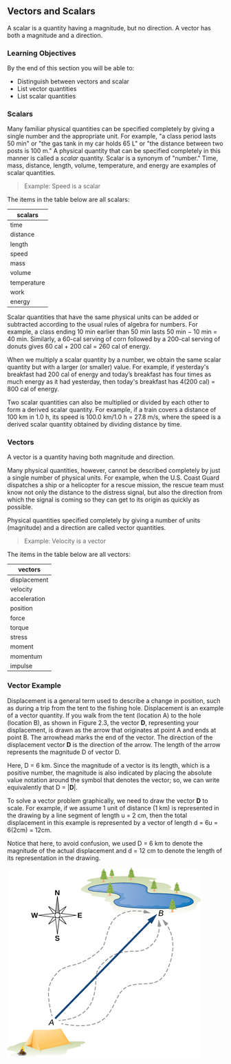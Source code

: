 ## Vectors and Scalars

A scalar is a quantity having a magnitude, but no direction. A vector has both a magnitude and a direction.

### Learning Objectives

By the end of this section you will be able to:

 * Distinguish between vectors and scalar
 * List vector quantities
 * List scalar quantities

### Scalars

Many familiar physical quantities can be specified completely by giving a single number and the appropriate unit. For example, "a class period lasts 50 min" or "the gas tank in my car holds 65 L" or "the distance between two posts is 100 m." A physical quantity that can be specified completely in this manner is called a _scalar_ quantity. Scalar is a synonym of "number." Time, mass, distance, length, volume, temperature, and energy are examples of scalar quantities.

 > Example: Speed is a scalar

The items in the table below are all scalars:

| scalars |
| --- |
| time |
| distance |
| length |
| speed |
| mass |
| volume |
| temperature |
| work |
| energy |

Scalar quantities that have the same physical units can be added or subtracted according to the usual rules of algebra for numbers. For example, a class ending 10 min earlier than 50 min lasts 50 min − 10 min = 40 min. Similarly, a 60-cal serving of corn followed by a 200-cal serving of donuts gives 60 cal + 200 cal = 260 cal of energy.
 
When we multiply a scalar quantity by a number, we obtain the same scalar quantity but with a larger (or smaller) value. For example, if yesterday's breakfast had 200 cal of energy and today’s breakfast has four times as much energy as it had yesterday, then today's breakfast has 4(200 cal) = 800 cal of energy.
 
Two scalar quantities can also be multiplied or divided by each other to form a derived scalar quantity. For example, if a train covers a distance of 100 km in 1.0 h, its speed is 100.0 km/1.0 h = 27.8 m/s, where the speed is a derived scalar quantity obtained by dividing distance by time.

### Vectors

A vector is a quantity having both magnitude and direction.

Many physical quantities, however, cannot be described completely by just a single number of physical units. For example, when the U.S. Coast Guard dispatches a ship or a helicopter for a rescue mission, the rescue team must know not only the distance to the distress signal, but also the direction from which the signal is coming so they can get to its origin as quickly as possible.

Physical quantities specified completely by giving a number of units (magnitude) and a direction are called vector quantities. 

 > Example: Velocity is a vector
 
The items in the table below are all vectors:
 
| vectors|
| --- |
| displacement |
| velocity |
| acceleration |
| position |
| force |
| torque |
| stress |
| moment |
| momentum |
| impulse |

### Vector Example

Displacement is a general term used to describe a change in position, such as during a trip from the tent to the fishing hole. Displacement is an example of a vector quantity. If you walk from the tent (location A) to the hole (location B), as shown in Figure 2.3, the vector **D**, representing your displacement, is drawn as the arrow that originates at point A and ends at point B. The arrowhead marks the end of the vector. The direction of the displacement vector **D** is the direction of the arrow. The length of the arrow represents the magnitude D of vector D.

Here, D = 6 km. Since the magnitude of a vector is its length, which is a positive number, the magnitude is also indicated by placing the absolute value notation around the symbol that denotes the vector; so, we can write equivalently that D = |**D**|.

To solve a vector problem graphically, we need to draw the vector **D** to scale. For example, if we assume 1 unit of distance (1 km) is represented in the drawing by a line segment of length u = 2 cm, then the total displacement in this example is represented by a vector of length d = 6u = 6(2cm) = 12cm.

Notice that here, to avoid confusion, we used D = 6 km to denote the magnitude of the actual displacement and d = 12 cm to denote the length of its representation in the drawing.

![displacement_vector](images/displacement_vector.jpg)
